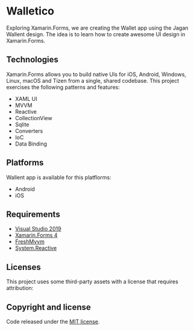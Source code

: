 # Walletico

Exploring Xamarin.Forms, we are creating the Wallet app using the Jagan Wallent design. The idea is to learn how to create awesome UI design in Xamarin.Forms.

## Technologies

Xamarin.Forms allows you to build native UIs for iOS, Android, Windows, Linux, macOS and Tizen from a single, shared codebase. This project exercises the following patterns and features:

- XAML UI
- MVVM
- Reactive
- CollectionView
- Sqlite
- Converters
- IoC
- Data Binding

## Platforms

Wallent app is available for this platflorms:

- Android
- iOS

## Requirements

- [Visual Studio 2019]()
- [Xamarin.Forms 4]()
- [FreshMvvm]()
- [System.Reactive]()

## Licenses

This project uses some third-party assets with a license that requires attribution:

## Copyright and license

Code released under the [MIT license](../).
